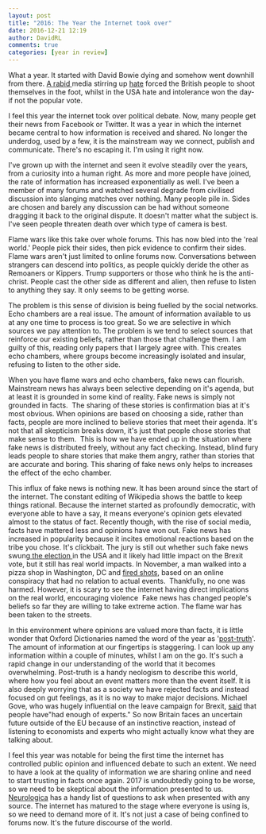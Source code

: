 ```yaml
---  
layout: post  
title: "2016: The Year the Internet took over"  
date: 2016-12-21 12:19  
author: DavidRL  
comments: true  
categories: [year in review]  
---  
```

What a year. It started with David Bowie dying and somehow went downhill from there. <a href="/brexit-and-the-story-we-have-been-told/">A rabid </a>media stirring up <a href="/with-us-or-against-us-brexit-and-the-daily-mail/">hate</a> forced the British people to shoot themselves in the foot, whilst in the USA hate and intolerance won the day- if not the popular vote.  

I feel this year the internet took over political debate. Now, many people get their news from Facebook or Twitter. It was a year in which the internet became central to how information is received and shared. No longer the underdog, used by a few, it is the mainstream way we connect, publish and communicate. There's no escaping it. I'm using it right now.  
<!--more-->  

I've grown up with the internet and seen it evolve steadily over the years, from a curiosity into a human right. As more and more people have joined, the rate of information has increased exponentially as well. I've been a member of many forums and watched several degrade from civilised discussion into slanging matches over nothing. Many people pile in. Sides are chosen and barely any discussion can be had without someone dragging it back to the original dispute. It doesn't matter what the subject is. I've seen people threaten death over which type of camera is best.  

Flame wars like this take over whole forums. This has now bled into the 'real world.' People pick their sides, then pick evidence to confirm their sides. Flame wars aren't just limited to online forums now. Conversations between strangers can descend into politics, as people quickly deride the other as Remoaners or Kippers. Trump supporters or those who think he is the anti-christ. People cast the other side as different and alien, then refuse to listen to anything they say. It only seems to be getting worse.  

The problem is this sense of division is being fuelled by the social networks. Echo chambers are a real issue. The amount of information available to us at any one time to process is too great. So we are selective in which sources we pay attention to. The problem is we tend to select sources that reinforce our existing beliefs, rather than those that challenge them. I am guilty of this, reading only papers that I largely agree with. This creates echo chambers, where groups become increasingly isolated and insular, refusing to listen to the other side.  

When you have flame wars and echo chambers, fake news can flourish. Mainstream news has always been selective depending on it's agenda, but at least it is grounded in some kind of reality. Fake news is simply not grounded in facts.  The sharing of these stories is confirmation bias at it's most obvious. When opinions are based on choosing a side, rather than facts, people are more inclined to believe stories that meet their agenda. It's not that all skepticism breaks down, it's just that people chose stories that make sense to them.  This is how we have ended up in the situation where fake news is distributed freely, without any fact checking. Instead, blind fury leads people to share stories that make them angry, rather than stories that are accurate and boring. This sharing of fake news only helps to increases the effect of the echo chamber.  

This influx of fake news is nothing new. It has been around since the start of the internet. The constant editing of Wikipedia shows the battle to keep things rational. Because the internet started as profoundly democratic, with everyone able to have a say, it means everyone's opinion gets elevated almost to the status of fact. Recently though, with the rise of social media, facts have mattered less and opinions have won out. Fake news has increased in popularity because it incites emotional reactions based on the tribe you chose. It's clickbait. The jury is still out whether such fake news swung<a href="http://www.cnbc.com/2016/12/08/sheryl-sandberg-on-facebook-and-fake-news-we-dont-think-it-swayed-the-election.html"> the election </a>in the USA and it likely had little impact on the Brexit vote, but it still has real world impacts. In November, a man walked into a pizza shop in Washington, DC and <a href="http://www.vox.com/policy-and-politics/2016/12/5/13842258/pizzagate-comet-ping-pong-fake-news">fired shots</a>, based on an online conspiracy that had no relation to actual events.  Thankfully, no one was harmed. However, it is scary to see the internet having direct implications on the real world, encouraging violence  Fake news has changed people's beliefs so far they are willing to take extreme action. The flame war has been taken to the streets.  

In this environment where opinions are valued more than facts, it is little wonder that Oxford Dictionaries named the word of the year as '<a href="https://en.oxforddictionaries.com/word-of-the-year/word-of-the-year-2016">post-truth</a>'. The amount of information at our fingertips is staggering. I can look up any information within a couple of minutes, whilst I am on the go. It's such a rapid change in our understanding of the world that it becomes overwhelming. Post-truth is a handy neologism to describe this world, where how you feel about an event matters more than the event itself. It is also deeply worrying that as a society we have rejected facts and instead focused on gut feelings, as it is no way to make major decisions. Michael Gove, who was hugely influential on the leave campaign for Brexit, <a href="http://www.huffingtonpost.co.uk/entry/michael-gove-experts-economists-andrew-marr-obr-ifs-nigel-farage_uk_583abe45e4b0207d19184080">said</a> that people have"had enough of experts." So now Britain faces an uncertain future outside of the EU because of an instinctive reaction, instead of listening to economists and experts who might actually know what they are talking about.  

I feel this year was notable for being the first time the internet has controlled public opinion and influenced debate to such an extent. We need to have a look at the quality of information we are sharing online and need to start trusting in facts once again. 2017 is undoubtedly going to be worse, so we need to be skeptical about the information presented to us. <a href="http://theness.com/neurologicablog/index.php/skeptical-questions-everyone-should-ask/">Neurologica</a> has a handy list of questions to ask when presented with any source. The internet has matured to the stage where everyone is using is, so we need to demand more of it. It's not just a case of being confined to forums now. It's the future discourse of the world.  
